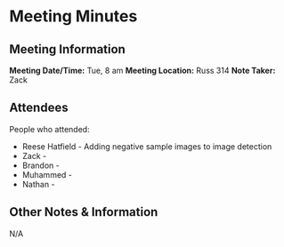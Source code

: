 # Meeting Minutes
## Meeting Information
**Meeting Date/Time:** Tue, 8 am
**Meeting Location:** Russ 314
**Note Taker:** Zack

## Attendees
People who attended:
- Reese Hatfield - Adding negative sample images to image detection
- Zack -  
- Brandon -
- Muhammed -
- Nathan - 

## Other Notes & Information
N/A

